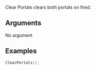 Clear Portals clears both portals on fired.

## Arguments

No argument

## Examples

```lua
ClearPortals();
```
